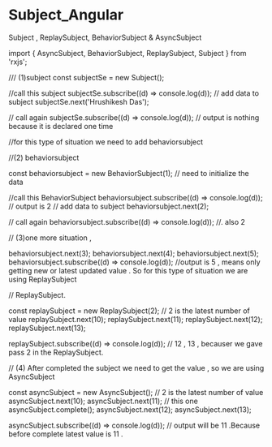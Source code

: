 # Subject_Angular
Subject , ReplaySubject, BehaviorSubject &amp; AsyncSubject

import { AsyncSubject, BehaviorSubject, ReplaySubject, Subject } from 'rxjs';

/// (1)subject
const subjectSe = new Subject();

//call this subject
subjectSe.subscribe((d) => console.log(d));
// add data to subject
subjectSe.next('Hrushikesh Das');

// call again
subjectSe.subscribe((d) => console.log(d)); // output is nothing because it is declared one time

//for this type of situation we need to add behaviorsubject

//(2) behaviorsubject

const behaviorsubject = new BehaviorSubject(1); // need to initialize the data

//call this BehaviorSubject
behaviorsubject.subscribe((d) => console.log(d)); // output is 2
// add data to subject
behaviorsubject.next(2);

// call again
behaviorsubject.subscribe((d) => console.log(d)); //. also 2

// (3)one more situation ,

behaviorsubject.next(3);
behaviorsubject.next(4);
behaviorsubject.next(5);
behaviorsubject.subscribe((d) => console.log(d)); //output is 5 , means only getting new or latest updated value . So for this type of situation we are using ReplaySubject

// ReplaySubject.

const replaySubject = new ReplaySubject(2); // 2 is the latest number of value
replaySubject.next(10);
replaySubject.next(11);
replaySubject.next(12);
replaySubject.next(13);

replaySubject.subscribe((d) => console.log(d)); // 12 , 13 , becauser we gave pass 2 in the ReplaySubject.

// (4) After completed the subject we need to get the value , so we are using AsyncSubject

const asyncSubject = new AsyncSubject(); // 2 is the latest number of value
asyncSubject.next(10);
asyncSubject.next(11); // this one
asyncSubject.complete();
asyncSubject.next(12);
asyncSubject.next(13);

asyncSubject.subscribe((d) => console.log(d)); // output will be 11 .Because before complete latest value is 11 .


